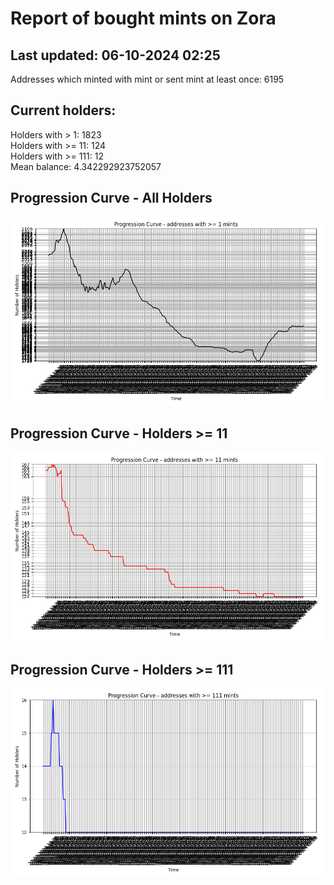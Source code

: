 # Report of bought mints on Zora
## Last updated: 06-10-2024 02:25
Addresses which minted with mint or sent mint at least once: 6195

## Current holders:
Holders with > 1: 1823  
Holders with >= 11: 124  
Holders with >= 111: 12  
Mean balance: 4.342292923752057  

## Progression Curve - All Holders
![addresses with >= 1 mint](progression_curve_all.png)
## Progression Curve - Holders >= 11
![addresses with >= 11 mints](progression_curve_gt_11.png)
## Progression Curve - Holders >= 111
![addresses with >= 111 mints](progression_curve_gt_111.png)
